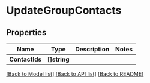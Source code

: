 # UpdateGroupContacts

## Properties

Name | Type | Description | Notes
------------ | ------------- | ------------- | -------------
**ContactIds** | **[]string** |  | 

[[Back to Model list]](../README.md#documentation-for-models) [[Back to API list]](../README.md#documentation-for-api-endpoints) [[Back to README]](../README.md)


